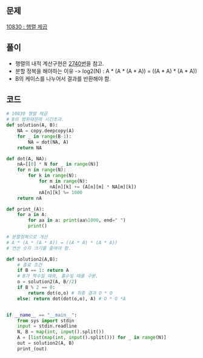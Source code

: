 ## 문제
[10830 : 행렬 제곱](https://www.acmicpc.net/problem/10830)

## 풀이
- 행렬의 내적 계산구현은 [2740번](https://www.acmicpc.net/problem/2740)을 참고.
- 분할 정복을 해야하는 이유 -> log2(N) : A * (A * (A * A)) = ((A * A) * (A * A)) 
- B의 케이스를 나누어서 결과를 반환해야 함. 

## 코드 

```python
# 10830 행렬 제곱 
# B의 범위때문에 시간초과.
def solution(A, B):
    NA = copy.deepcopy(A)
    for _ in range(B-1):
        NA = dot(NA, A)
    return NA

def dot(A, NA):
    nA=[[0] * N for _ in range(N)]
    for n in range(N):
        for k in range(N):
            for m in range(N):
                nA[n][k] += (A[n][m] * NA[m][k])
            nA[n][k] %= 1000
    return nA

def print_(A):
    for a in A:
        for aa in a: print(aa%1000, end=" ")
        print()

# 분할정복으로 개선
# A * (A * (A * A)) = ((A * A) * (A * A)) 
# 연산 숫자 크기를 줄여야 함. 

def solution2(A,B):
    # 종료 조건
    if B == 1: return A
    # B가 짝수일 때와, 홀수일 때를 구분.
    o = solution2(A, B//2)
    if B % 2 == 0:
        return dot(o,o) # 최종 결과 O * O 
    else: return dot(dot(o,o), A) # O * O *A


if __name__ == "__main__":
    from sys import stdin
    input = stdin.readline
    N, B = map(int, input().split())
    A = [list(map(int, input().split())) for _ in range(N)]
    out = solution2(A, B)
    print_(out)


```


